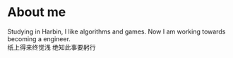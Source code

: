 # About me
Studying in Harbin, I like algorithms and games. Now I am working towards becoming a engineer.  
纸上得来终觉浅 绝知此事要躬行
